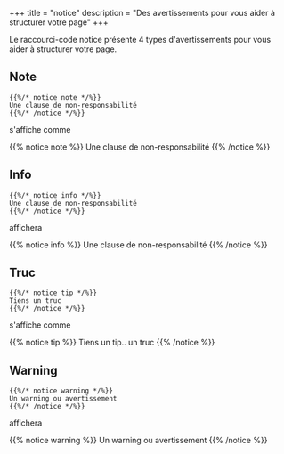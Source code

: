 +++
title = "notice"
description = "Des avertissements pour vous aider à structurer votre page"
+++

Le raccourci-code notice présente 4 types d'avertissements pour vous aider à structurer votre page.


## Note

	{{%/* notice note */%}}
	Une clause de non-responsabilité
	{{%/* /notice */%}}

s'affiche comme 

{{% notice note %}}
Une clause de non-responsabilité
{{% /notice %}}


## Info

	{{%/* notice info */%}}
	Une clause de non-responsabilité
	{{%/* /notice */%}}

affichera

{{% notice info %}}
Une clause de non-responsabilité
{{% /notice %}}



## Truc

	{{%/* notice tip */%}}
	Tiens un truc 
	{{%/* /notice */%}}

s'affiche comme 

{{% notice tip %}}
Tiens un tip.. un truc 
{{% /notice %}}



## Warning

	{{%/* notice warning */%}}
	Un warning ou avertissement
	{{%/* /notice */%}}

affichera 

{{% notice warning %}}
Un warning ou avertissement
{{% /notice %}}

